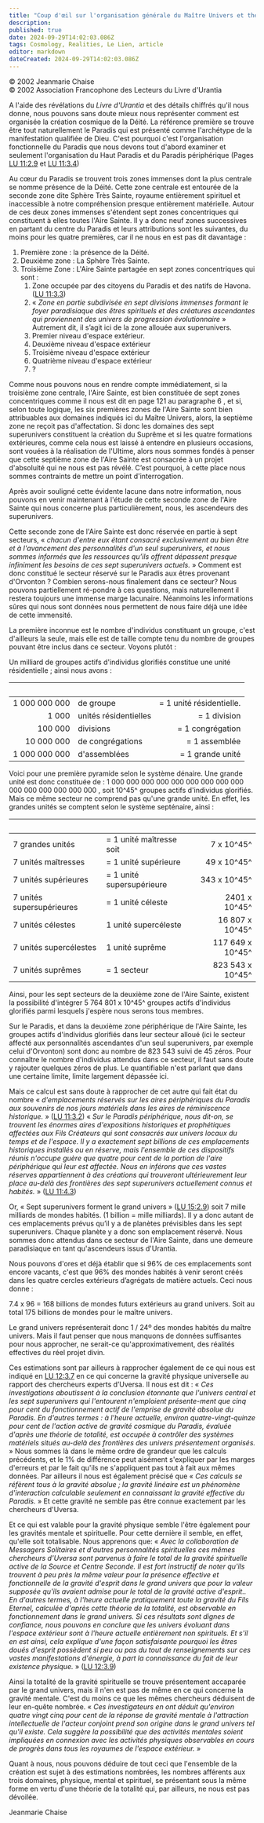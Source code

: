 ```yaml
---
title: "Coup d'œil sur l'organisation générale du Maître Univers et théorie de la totalité par les chercheurs d'Uversa"
description: 
published: true
date: 2024-09-29T14:02:03.086Z
tags: Cosmology, Realities, Le Lien, article
editor: markdown
dateCreated: 2024-09-29T14:02:03.086Z
---
```


<p class="v-card v-sheet theme--light grey lighten-3 px-2">© 2002 Jeanmarie Chaise<br>© 2002 Association Francophone des Lecteurs du Livre d'Urantia</p>

A l'aide des révélations du _Livre d'Urantia_ et des détails chiffrés qu'il nous donne, nous pouvons sans doute mieux nous représenter comment est organisée la création cosmique de la Déité. La référence première se trouve être tout naturellement le Paradis qui est présenté comme l'archétype de la manifestation qualifiée de Dieu. C'est pourquoi c'est l'organisation fonctionnelle du Paradis que nous devons tout d'abord examiner et seulement l'organisation du Haut Paradis et du Paradis périphérique (Pages [LU 11:2.9](/fr/The_Urantia_Book/11#p2_9) et [LU 11:3.4](/fr/The_Urantia_Book/11#p3_4))

Au cœur du Paradis se trouvent trois zones immenses dont la plus centrale se nomme présence de la Déité. Cette zone centrale est entourée de la seconde zone dite Sphère Très Sainte, royaume entièrement spirituel et inaccessible à notre compréhension presque entièrement matérielle. Autour de ces deux zones immenses s'étendent sept zones concentriques qui constituent à elles toutes l'Aire Sainte. Il y a donc neuf zones successives en partant du centre du Paradis et leurs attributions sont les suivantes, du moins pour les quatre premières, car il ne nous en est pas dit davantage :
1. Première zone : la présence de la Déité.
2. Deuxième zone : La Sphère Très Sainte.
3. Troisième Zone : L'Aire Sainte partagée en sept zones concentriques qui sont :
	1. Zone occupée par des citoyens du Paradis et des natifs de Havona. ([LU 11:3.3](/fr/The_Urantia_Book/11#p3_3))
	2. « _Zone en partie subdivisée en sept divisions immenses formant le foyer paradisiaque des êtres spirituels et des créatures ascendantes qui proviennent des univers de progression évolutionnaire_ » Autrement dit, il s’agit ici de la zone allouée aux superunivers.
	3. Premier niveau d'espace extérieur.
	4. Deuxième niveau d'espace extérieur
	5. Troisième niveau d'espace extérieur
	6. Quatrième niveau d'espace extérieur
	7. ?

Comme nous pouvons nous en rendre compte immédiatement, si la troisième zone centrale, l'Aire Sainte, est bien constituée de sept zones concentriques comme il nous est dit en page 121 au paragraphe 6 , et si, selon toute logique, les six premières zones de l'Aire Sainte sont bien attribuables aux domaines indiqués ici du Maître Univers, alors, la septième zone ne reçoit pas d'affectation. Si donc les domaines des sept superunivers constituent la création du Suprême et si les quatre formations extérieures, comme cela nous est laissé à entendre en plusieurs occasions, sont vouées à la réalisation de l'Ultime, alors nous sommes fondés à penser que cette septième zone de l'Aire Sainte est consacrée à un projet d'absoluité qui ne nous est pas révélé. C’est pourquoi, à cette place nous sommes contraints de mettre un point d'interrogation.

Après avoir souligné cette évidente lacune dans notre information, nous pouvons en venir maintenant à l'étude de cette seconde zone de l'Aire Sainte qui nous concerne plus particulièrement, nous, les ascendeurs des superunivers.

Cette seconde zone de l'Aire Sainte est donc réservée en partie à sept secteurs, « _chacun d'entre eux étant consacré exclusivement au bien être et à l'avancement des personnalités d'un seul superunivers, et nous sommes informés que les ressources qu’ils offrent dépassent presque infiniment les besoins de ces sept superunivers actuels._ » Comment est donc constitué le secteur réservé sur le Paradis aux êtres provenant d'Orvonton ? Combien serons-nous finalement dans ce secteur? Nous pouvons partiellement ré-pondre à ces questions, mais naturellement il restera toujours une immense marge lacunaire. Néanmoins les informations sûres qui nous sont données nous permettent de nous faire déjà une idée de cette immensité.

La première inconnue est le nombre d'individus constituant un groupe, c'est d'ailleurs la seule, mais elle est de taille compte tenu du nombre de groupes pouvant être inclus dans ce secteur. Voyons plutôt :

Un milliard de groupes actifs d'individus glorifiés constitue une unité résidentielle ; ainsi nous avons :

&nbsp; | &nbsp; | &nbsp;
---: | --- | ---:
1 000 000 000 | de groupe | = 1 unité résidentielle.
1 000 | unités résidentielles | = 1 division
100 000 | divisions | = 1 congrégation
10 000 000 | de congrégations | = 1 assemblée
1 000 000 000 | d'assemblées | = 1 grande unité

Voici pour une première pyramide selon le système dénaire. Une grande unité est donc constituée de :
1 000 000 000 000 000 000 000 000 000 000 000 000 000 000 000 , soit 10^45^ groupes actifs d'individus glorifiés. Mais ce même secteur ne comprend pas qu'une grande unité. En effet, les grandes unités se comptent selon le système septénaire, ainsi :

&nbsp; | &nbsp; | &nbsp;
--- | --- | ---:
7 grandes unités | = 1 unité maîtresse soit | 7 x 10^45^ |
7 unités maîtresses | = 1 unité supérieure | 49 x 10^45^ |
7 unités supérieures | = 1 unité supersupérieure | 343 x 10^45^ |
7 unités supersupérieures | = 1 unité céleste | 2401 x 10^45^ |
7 unités célestes | 1 unité supercéleste | 16 807 x 10^45^ |
7 unités supercélestes | 1 unité suprême | 117 649 x 10^45^ |
7 unités suprêmes |= 1 secteur | 823 543 x 10^45^ |

Ainsi, pour les sept secteurs de la deuxième zone de l'Aire Sainte, existent la possibilité d'intégrer 5 764 801 x 10^45^ groupes actifs d'individus glorifiés parmi lesquels j'espère nous serons tous membres.

Sur le Paradis, et dans la deuxième zone périphérique de l'Aire Sainte, les groupes actifs d'individus glorifiés dans leur secteur alloué (ici le secteur affecté aux personnalités ascendantes d'un seul superunivers, par exemple celui d'Orvonton) sont donc au nombre de 823 543 suivi de 45 zéros. Pour connaître le nombre d'individus attendus dans ce secteur, il faut sans doute y rajouter quelques zéros de plus. Le quantifiable n'est parlant que dans une certaine limite, limite largement dépassée ici.

Mais ce calcul est sans doute à rapprocher de cet autre qui fait état du nombre « _d'emplacements réservés sur les aires périphériques du Paradis aux souvenirs de nos jours matériels dans les aires de réminiscence historique._ » ([LU 11:3.2](/fr/The_Urantia_Book/11#p3_2)) « _Sur le Paradis périphérique, nous dit-on, se trouvent les énormes aires d'expositions historiques et prophétiques affectées aux Fils Créateurs qui sont consacrés aux univers locaux du temps et de l'espace. Il y a exactement sept billions de ces emplacements historiques installés ou en réserve, mais l'ensemble de ces dispositifs réunis n'occupe guère que quatre pour cent de la portion de l'aire périphérique qui leur est affectée. Nous en inférons que ces vastes réserves appartiennent à des créations qui trouveront ultérieurement leur place au-delà des frontières des sept superunivers actuellement connus et habités._ » ([LU 11:4.3](/fr/The_Urantia_Book/11#p4_3))

Or, « Sept superunivers forment le grand univers » ([LU 15:2.9](/fr/The_Urantia_Book/15#p2_9)) soit 7 mille milliards de mondes habités. (1 billion = mille milliards). Il y a donc autant de ces emplacements prévus qu’il y a de planètes prévisibles dans les sept superunivers. Chaque planète y a donc son emplacement réservé. Nous sommes donc attendus dans ce secteur de l'Aire Sainte, dans une demeure paradisiaque en tant qu'ascendeurs issus d'Urantia.

Nous pouvons d'ores et déjà établir que si 96% de ces emplacements sont encore vacants, c'est que 96% des mondes habités à venir seront créés dans les quatre cercles extérieurs d’agrégats de matière actuels. Ceci nous donne :

7.4 x 96 = 168 billions de mondes futurs extérieurs au grand univers. Soit au total 175 billions de mondes pour le maître univers.

Le grand univers représenterait donc 1 / 24º des mondes habités du maître univers. Mais il faut penser que nous manquons de données suffisantes pour nous approcher, ne serait-ce qu'approximativement, des réalités effectives du réel projet divin.

Ces estimations sont par ailleurs à rapprocher également de ce qui nous est indiqué en [LU 12:3.7](/fr/The_Urantia_Book/12#p3_7) en ce qui concerne la gravité physique universelle au rapport des chercheurs experts d’Uversa. Il nous est dit : « _Ces investigations aboutissent à la conclusion étonnante que l'univers central et les sept superunivers qui l'entourent n'emploient présente-ment que cinq pour cent du fonctionnement actif de l'emprise de gravité absolue du Paradis. En d'autres termes : à l'heure actuelle, environ quatre-vingt-quinze pour cent de l'action active de gravité cosmique du Paradis, évaluée d'après une théorie de totalité, est occupée à contrôler des systèmes matériels situés au-delà des frontières des univers présentement organisés._ » Nous sommes là dans le même ordre de grandeur que les calculs précédents, et le 1% de différence peut aisément s'expliquer par les marges d'erreurs et par le fait qu'ils ne s'appliquent pas tout à fait aux mêmes données. Par ailleurs il nous est également précisé que « _Ces calculs se réfèrent tous à la gravité absolue ; la gravité linéaire est un phénomène d'interaction calculable seulement en connaissant la gravité effective du Paradis._ » Et cette gravité ne semble pas être connue exactement par les chercheurs d'Uversa.

Et ce qui est valable pour la gravité physique semble l'être également pour les gravités mentale et spirituelle. Pour cette dernière il semble, en effet, qu'elle soit totalisable. Nous apprenons que: « _Avec la collaboration de Messagers Solitaires et d'autres personnalités spirituelles ces mêmes chercheurs d'Uversa sont parvenus à faire le total de la gravité spirituelle active de la Source et Centre Seconde. Il est fort instructif de noter qu'ils trouvent à peu près la même valeur pour la présence effective et fonctionnelle de la gravité d'esprit dans le grand univers que pour la valeur supposée qu'ils avaient admise pour le total de la gravité active d'esprit.. En d'autres termes, à l'heure actuelle pratiquement toute la gravité du Fils Eternel, calculée d'après cette théorie de la totalité, est observable en fonctionnement dans le grand univers. Si ces résultats sont dignes de confiance, nous pouvons en conclure que les univers évoluant dans l'espace extérieur sont à l'heure actuelle entièrement non spirituels. Et s'il en est ainsi, cela explique d'une façon satisfaisante pourquoi les êtres doués d'esprit possèdent si peu ou pas du tout de renseignements sur ces vastes manifestations d'énergie, à part la connaissance du fait de leur existence physique._ » ([LU 12:3.9](/fr/The_Urantia_Book/12#p3_9))

Ainsi la totalité de la gravité spirituelle se trouve présentement accaparée par le grand univers, mais il n'en est pas de même en ce qui concerne la gravité mentale. C'est du moins ce que les mêmes chercheurs déduisent de leur en-quête nombrée. « _Ces investigateurs en ont déduit qu'environ quatre vingt cinq pour cent de la réponse de gravité mentale à l'attraction intellectuelle de l'acteur conjoint prend son origine dans le grand univers tel qu'il existe. Cela suggère la possibilité que des activités mentales soient impliquées en connexion avec les activités physiques observables en cours de progrès dans tous les royaumes de l'espace extérieur._ »

Quant à nous, nous pouvons déduire de tout ceci que l'ensemble de la création est sujet à des estimations nombrées, les nombres afférents aux trois domaines, physique, mental et spirituel, se présentant sous la même forme en vertu d'une théorie de la totalité qui, par ailleurs, ne nous est pas dévoilée.

Jeanmarie Chaise